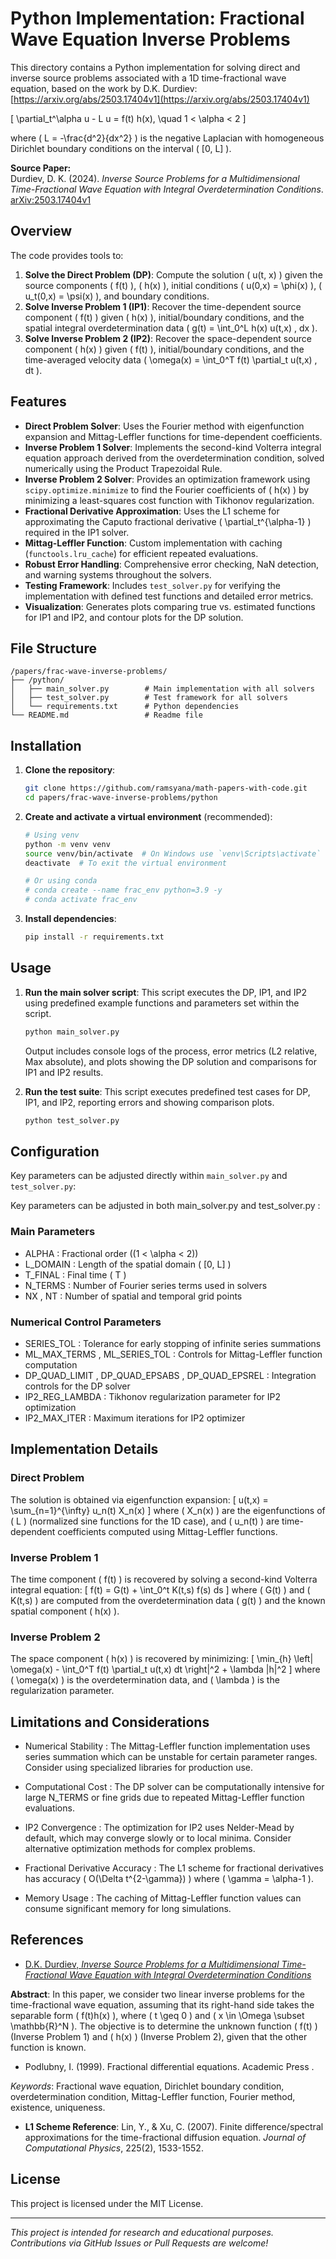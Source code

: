 # Python Implementation: Fractional Wave Equation Inverse Problems

This directory contains a Python implementation for solving direct and inverse source problems associated with a 1D time-fractional wave equation, based on the work by D.K. Durdiev: [https://arxiv.org/abs/2503.17404v1](https://arxiv.org/abs/2503.17404v1)

\[
\partial_t^\alpha u - L u = f(t) h(x), \quad 1 < \alpha < 2
\]

where \( L = -\frac{d^2}{dx^2} \) is the negative Laplacian with homogeneous Dirichlet boundary conditions on the interval \( [0, L] \).

**Source Paper:**  
Durdiev, D. K. (2024). *Inverse Source Problems for a Multidimensional Time-Fractional Wave Equation with Integral Overdetermination Conditions*. [arXiv:2503.17404v1](https://arxiv.org/abs/2503.17404v1)

## Overview

The code provides tools to:

1. **Solve the Direct Problem (DP)**: Compute the solution \( u(t, x) \) given the source components \( f(t) \), \( h(x) \), initial conditions \( u(0,x) = \phi(x) \), \( u_t(0,x) = \psi(x) \), and boundary conditions.
2. **Solve Inverse Problem 1 (IP1)**: Recover the time-dependent source component \( f(t) \) given \( h(x) \), initial/boundary conditions, and the spatial integral overdetermination data \( g(t) = \int_0^L h(x) u(t,x) \, dx \).
3. **Solve Inverse Problem 2 (IP2)**: Recover the space-dependent source component \( h(x) \) given \( f(t) \), initial/boundary conditions, and the time-averaged velocity data \( \omega(x) = \int_0^T f(t) \partial_t u(t,x) \, dt \).

## Features

- **Direct Problem Solver**: Uses the Fourier method with eigenfunction expansion and Mittag-Leffler functions for time-dependent coefficients.
- **Inverse Problem 1 Solver**: Implements the second-kind Volterra integral equation approach derived from the overdetermination condition, solved numerically using the Product Trapezoidal Rule.
- **Inverse Problem 2 Solver**: Provides an optimization framework using `scipy.optimize.minimize` to find the Fourier coefficients of \( h(x) \) by minimizing a least-squares cost function with Tikhonov regularization.
- **Fractional Derivative Approximation**: Uses the L1 scheme for approximating the Caputo fractional derivative \( \partial_t^{\alpha-1} \) required in the IP1 solver.
- **Mittag-Leffler Function**: Custom implementation with caching (`functools.lru_cache`) for efficient repeated evaluations.
- **Robust Error Handling**: Comprehensive error checking, NaN detection, and warning systems throughout the solvers.
- **Testing Framework**: Includes `test_solver.py` for verifying the implementation with defined test functions and detailed error metrics.
- **Visualization**: Generates plots comparing true vs. estimated functions for IP1 and IP2, and contour plots for the DP solution.

## File Structure

```
/papers/frac-wave-inverse-problems/
├── /python/
│   ├── main_solver.py        # Main implementation with all solvers
│   ├── test_solver.py        # Test framework for all solvers
│   └── requirements.txt      # Python dependencies
└── README.md                 # Readme file
```

## Installation

1. **Clone the repository**:
   ```bash
   git clone https://github.com/ramsyana/math-papers-with-code.git
   cd papers/frac-wave-inverse-problems/python
   ```

2. **Create and activate a virtual environment** (recommended):
   ```bash
   # Using venv
   python -m venv venv
   source venv/bin/activate  # On Windows use `venv\Scripts\activate`
   deactivate  # To exit the virtual environment

   # Or using conda
   # conda create --name frac_env python=3.9 -y
   # conda activate frac_env
   ```

3. **Install dependencies**:
   ```bash
   pip install -r requirements.txt
   ```

## Usage

1. **Run the main solver script**:
   This script executes the DP, IP1, and IP2 using predefined example functions and parameters set within the script.
   ```bash
   python main_solver.py
   ```
   Output includes console logs of the process, error metrics (L2 relative, Max absolute), and plots showing the DP solution and comparisons for IP1 and IP2 results.

2. **Run the test suite**:
   This script executes predefined test cases for DP, IP1, and IP2, reporting errors and showing comparison plots.
   ```bash
   python test_solver.py
   ```

## Configuration

Key parameters can be adjusted directly within `main_solver.py` and `test_solver.py`:

Key parameters can be adjusted in both main_solver.py and test_solver.py :

### Main Parameters
- ALPHA : Fractional order ((1 < \alpha < 2))
- L_DOMAIN : Length of the spatial domain ( [0, L] )
- T_FINAL : Final time ( T )
- N_TERMS : Number of Fourier series terms used in solvers
- NX , NT : Number of spatial and temporal grid points

### Numerical Control Parameters
- SERIES_TOL : Tolerance for early stopping of infinite series summations
- ML_MAX_TERMS , ML_SERIES_TOL : Controls for Mittag-Leffler function computation
- DP_QUAD_LIMIT , DP_QUAD_EPSABS , DP_QUAD_EPSREL : Integration controls for the DP solver
- IP2_REG_LAMBDA : Tikhonov regularization parameter for IP2 optimization
- IP2_MAX_ITER : Maximum iterations for IP2 optimizer

## Implementation Details
### Direct Problem
The solution is obtained via eigenfunction expansion:
[
u(t,x) = \sum_{n=1}^{\infty} u_n(t) X_n(x)
]
where ( X_n(x) ) are the eigenfunctions of ( L ) (normalized sine functions for the 1D case), and ( u_n(t) ) are time-dependent coefficients computed using Mittag-Leffler functions.

### Inverse Problem 1
The time component ( f(t) ) is recovered by solving a second-kind Volterra integral equation:
[
f(t) = G(t) + \int_0^t K(t,s) f(s) ds
]
where ( G(t) ) and ( K(t,s) ) are computed from the overdetermination data ( g(t) ) and the known spatial component ( h(x) ).

### Inverse Problem 2
The space component ( h(x) ) is recovered by minimizing:
[
\min_{h} \left| \omega(x) - \int_0^T f(t) \partial_t u(t,x) dt \right|^2 + \lambda |h|^2
]
where ( \omega(x) ) is the overdetermination data, and ( \lambda ) is the regularization parameter.

## Limitations and Considerations

- Numerical Stability : The Mittag-Leffler function implementation uses series summation which can be unstable for certain parameter ranges. Consider using specialized libraries for production use.

- Computational Cost : The DP solver can be computationally intensive for large N_TERMS or fine grids due to repeated Mittag-Leffler function evaluations.

- IP2 Convergence : The optimization for IP2 uses Nelder-Mead by default, which may converge slowly or to local minima. Consider alternative optimization methods for complex problems.

- Fractional Derivative Accuracy : The L1 scheme for fractional derivatives has accuracy ( O(\Delta t^{2-\gamma}) ) where ( \gamma = \alpha-1 ).

- Memory Usage : The caching of Mittag-Leffler function values can consume significant memory for long simulations.

## References

- [D.K. Durdiev, *Inverse Source Problems for a Multidimensional Time-Fractional Wave Equation with Integral Overdetermination Conditions*](https://arxiv.org/abs/2503.17404v1)

**Abstract**: In this paper, we consider two linear inverse problems for the time-fractional wave equation, assuming that its right-hand side takes the separable form \( f(t)h(x) \), where \( t \geq 0 \) and \( x \in \Omega \subset \mathbb{R}^N \). The objective is to determine the unknown function \( f(t) \) (Inverse Problem 1) and \( h(x) \) (Inverse Problem 2), given that the other function is known. 

- Podlubny, I. (1999). Fractional differential equations. Academic Press .

*Keywords*: Fractional wave equation, Dirichlet boundary condition, overdetermination condition, Mittag-Leffler function, Fourier method, existence, uniqueness.

- **L1 Scheme Reference**: Lin, Y., & Xu, C. (2007). Finite difference/spectral approximations for the time-fractional diffusion equation. *Journal of Computational Physics*, 225(2), 1533-1552.

## License

This project is licensed under the MIT License.

---

*This project is intended for research and educational purposes. Contributions via GitHub Issues or Pull Requests are welcome!*
